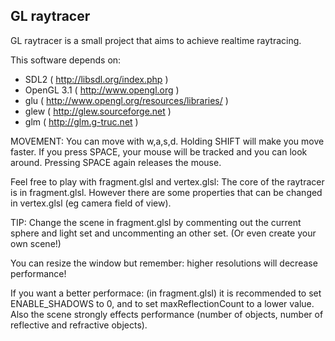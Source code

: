 GL raytracer
------------

GL raytracer is a small project that aims to achieve realtime raytracing.

This software depends on:
- SDL2 ( http://libsdl.org/index.php )
- OpenGL 3.1 ( http://www.opengl.org )
- glu ( http://www.opengl.org/resources/libraries/ )
- glew ( http://glew.sourceforge.net )
- glm ( http://glm.g-truc.net )


MOVEMENT:
You can move with w,a,s,d. Holding SHIFT will make you move faster.
If you press SPACE, your mouse will be tracked and you can look around.
Pressing SPACE again releases the mouse.

Feel free to play with fragment.glsl and vertex.glsl:
The core of the raytracer is in fragment.glsl.
However there are some properties that can be changed in vertex.glsl (eg camera field of view).

TIP: Change the scene in fragment.glsl by commenting out the current sphere and
light set and uncommenting an other set. (Or even create your own scene!)

You can resize the window but remember: higher resolutions will decrease performance!

If you want a better performace: (in fragment.glsl) it is recommended to set ENABLE_SHADOWS to 0,
and to set maxReflectionCount to a lower value. Also the scene strongly effects performance
(number of objects, number of reflective and refractive objects).

